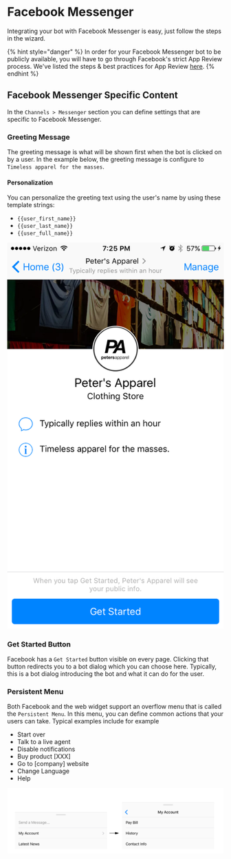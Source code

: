 # Facebook Messenger

Integrating your bot with Facebook Messenger is easy, just follow the steps in the wizard.

{% hint style="danger" %}
In order for your Facebook Messenger bot to be publicly available, you will have to go through Facebook's strict App Review process. We've listed the steps & best practices for App Review [here](https://developers.facebook.com/docs/apps/review/).
{% endhint %}

## Facebook Messenger Specific Content

In the `Channels > Messenger` section you can define settings that are specific to Facebook Messenger.

### Greeting Message

The greeting message is what will be shown first when the bot is clicked on by a user. In the example below, the greeting message is configure to `Timeless apparel for the masses`.

#### Personalization

You can personalize the greeting text using the user's name by using these template strings:

* `{{user_first_name}}`
* `{{user_last_name}}`
* `{{user_full_name}}`

![](../../.gitbook/assets/static-content-greeting-message.png)

### Get Started Button

Facebook has a `Get Started` button visible on every page. Clicking that button redirects you to a bot dialog which you can choose here. Typically, this is a bot dialog introducing the bot and what it can do for the user.

### Persistent Menu

Both Facebook and the web widget support an overflow menu that is called the `Persistent Menu`. In this menu, you can define common actions that your users can take. Typical examples include for example

* Start over
* Talk to a live agent
* Disable notifications
* Buy product \[XXX\]
* Go to \[company\] website
* Change Language
* Help

![](../../.gitbook/assets/screen-shot-2018-03-04-at-14.02.08.png)

